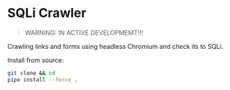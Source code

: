 # SQLi Crawler

> WARNING: IN ACTIVE DEVELOPMEMT!!!

Crawling links and forms using headless Chromium and check its to SQLi.

Install from source:

```bash
git clone && cd
pipx install --force .
```
